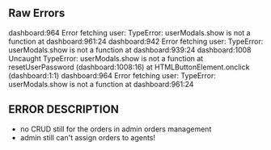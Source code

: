 ## Raw Errors
dashboard:964 Error fetching user: TypeError: userModals.show is not a function
    at dashboard:961:24
dashboard:942 Error fetching user: TypeError: userModals.show is not a function
    at dashboard:939:24
dashboard:1008 Uncaught TypeError: userModals.show is not a function
    at resetUserPassword (dashboard:1008:16)
    at HTMLButtonElement.onclick (dashboard:1:1)
dashboard:964 Error fetching user: TypeError: userModals.show is not a function
    at dashboard:961:24

## ERROR DESCRIPTION
- no CRUD still for the orders in admin orders management
- admin still can't assign orders to agents! 